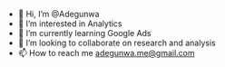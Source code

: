 - 👋 Hi, I’m @Adegunwa
- 👀 I’m interested in Analytics 
- 🌱 I’m currently learning Google Ads
- 💞️ I’m looking to collaborate on research and analysis
- 📫 How to reach me adegunwa.me@gmail.com

<!---
Adegunwa/Adegunwa is a ✨ special ✨ repository because its `README.md` (this file) appears on your GitHub profile.
You can click the Preview link to take a look at your changes.
--->
